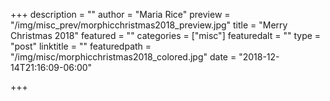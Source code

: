+++
description = ""
author = "Maria Rice"
preview = "/img/misc_prev/morphicchristmas2018_preview.jpg"
title = "Merry Christmas 2018"
featured = ""
categories = ["misc"]
featuredalt = ""
type = "post"
linktitle = ""
featuredpath = "/img/misc/morphicchristmas2018_colored.jpg"
date = "2018-12-14T21:16:09-06:00"

+++

